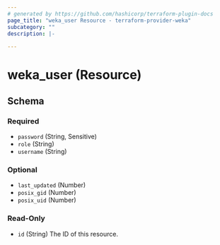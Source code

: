 ```yaml
---
# generated by https://github.com/hashicorp/terraform-plugin-docs
page_title: "weka_user Resource - terraform-provider-weka"
subcategory: ""
description: |-
  
---
```


# weka_user (Resource)





<!-- schema generated by tfplugindocs -->
## Schema

### Required

- `password` (String, Sensitive)
- `role` (String)
- `username` (String)

### Optional

- `last_updated` (Number)
- `posix_gid` (Number)
- `posix_uid` (Number)

### Read-Only

- `id` (String) The ID of this resource.


